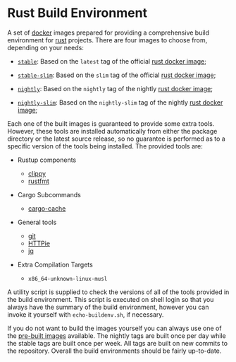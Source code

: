 # Rust Build Environment

A set of [docker][00] images prepared for providing a comprehensive build
environment for [rust][01] projects. There are four images to choose from,
depending on your needs:

- [`stable`][D0]: Based on the `latest` tag of the official [rust docker
  image][H0];

- [`stable-slim`][D1]: Based on the `slim` tag of the official [rust docker
  image][H0];

- [`nightly`][D2]: Based on the `nightly` tag of the nightly [rust docker
  image][H1];

- [`nightly-slim`][D3]: Based on the `nightly-slim` tag of the nightly [rust
  docker image][H1];

Each one of the built images is guaranteed to provide some extra tools. However,
these tools are installed automatically from either the package directory or the
latest source release, so no guarantee is performed as to a specific version of
the tools being installed. The provided tools are:

- Rustup components
  - [clippy](https://github.com/rust-lang/rust-clippy)
  - [rustfmt](https://github.com/rust-lang/rustfmt)

- Cargo Subcommands
  - [cargo-cache](https://crates.io/crates/cargo-cache)

- General tools
  - [git](https://git-scm.com/)
  - [HTTPie](https://httpie.org/)
  - [jq](https://stedolan.github.io/jq/)

- Extra Compilation Targets
  - `x86_64-unknown-linux-musl`

A utility script is supplied to check the versions of all of the tools provided
in the build environment. This script is executed on shell login so that you
always have the summary of the build environment, however you can invoke it
yourself with `echo-buildenv.sh`, if necessary.

If you do not want to build the images yourself you can always use one of the
[pre-built images][H2] available. The nightly tags are built once per day while
the stable tags are built once per week. All tags are built on new commits to
the repository. Overall the build environments should be fairly up-to-date.

[D0]: Dockerfile.stable
[D1]: Dockerfile.stable-slim
[D2]: Dockerfile.nightly
[D3]: Dockerfile.nightly-slim
[H0]: https://hub.docker.com/_/rust
[H1]: https://hub.docker.com/r/rustlang/rust
[H2]: https://hub.docker.com/r/rpsrosario/rust-buildenv
[00]: https://www.docker.com/
[01]: https://www.rust-lang.org/
